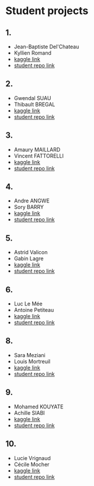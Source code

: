 # Student projects

## 1.  

* Jean-Baptiste Del'Chateau
* Kyllien Romand
* [kaggle link](https://www.kaggle.com/c/jane-street-market-prediction/code)
* [student repo link](https://github.com/Kyllien/Jane-Street-Market-Prediction)

## 2.  

* Gwendal SUAU
* Thibault BREGAL
* [kaggle link](https://www.kaggle.com/c/gan-getting-started/overview)
* [student repo link]()

## 3.  

* Amaury MAILLARD
* Vincent FATTORELLI
* [kaggle link](https://www.kaggle.com/c/cassava-leaf-disease-classification/overview/description)
* [student repo link](https://github.com/AmauMaill/Cassava-Leaf-Disease-Classification)

## 4.  

* Andre ANGWE
* Sory BARRY
* [kaggle link](https://www.kaggle.com/c/competitive-data-science-predict-future-sales/overview)
* [student repo link](https://github.com/AndreAng1/SVM-ANN-Andre-M2-EKAP)

## 5.  

* Astrid Valicon
* Gabin Lagre
* [kaggle link](https://www.kaggle.com/c/g2net-gravitational-wave-detection/overview/description)
* [student repo link](https://github.com/astridval/G2Net-Gravitational-Wave-Detection)

## 6.  

* Luc Le Mée
* Antoine Petiteau
* [kaggle link](https://www.kaggle.com/c/rsna-miccai-brain-tumor-radiogenomic-classification/overview)
* [student repo link](https://github.com/AntoinePetiteau/Brain-Tumor-Radiogenomic-Classification)

## 8.  

* Sara Meziani
* Louis Mortreuil
* [kaggle link](https://www.kaggle.com/c/learnplatform-covid19-impact-on-digital-learning)
* [student repo link](https://github.com/Sara-Louis/Sara-Meziani-et-Louis-Mortreuil)

## 9.  

* Mohamed KOUYATE
* Achille SIABI
* [kaggle link](https://www.kaggle.com/c/chaii-hindi-and-tamil-question-answering)
* [student repo link](https://github.com/Achille1/Projet_M2_Chaii-Hindi_and_Tamil_Question_Answering)

## 10.  

* Lucie Vrignaud
* Cécile Mocher
* [kaggle link](https://www.kaggle.com/c/ventilator-pressure-prediction/overview)
* [student repo link](https://github.com/LucieVrignaud/Projet-M2-EKAP-Mocher-Vrignaud)

